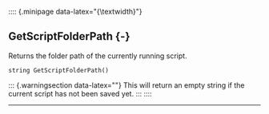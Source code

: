 :::: {.minipage data-latex="{\textwidth}"}
## GetScriptFolderPath {-}

Returns the folder path of the currently running script.

```{sql}
string GetScriptFolderPath()
```

::: {.warningsection data-latex=""}
This will return an empty string if the current script has not been saved yet.
:::
::::

***
